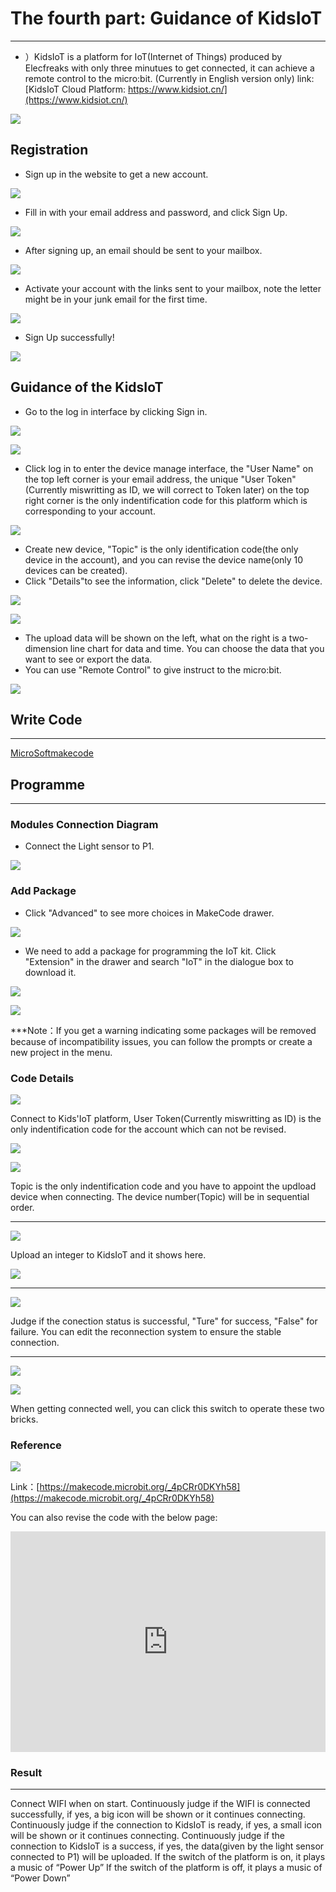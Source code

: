 #  The fourth part: Guidance of KidsIoT
---
- ）KidsIoT is a platform for IoT(Internet of Things) produced by Elecfreaks with only three minutues to get connected, it can achieve a remote control to the micro:bit. (Currently in English version only)
 link: [KidsIoT Cloud Platform: https://www.kidsiot.cn/](https://www.kidsiot.cn/)

![](./images/kidsiot_01.jpg)

## Registration

- Sign up in the website to get a new account. 

![](./images/kidsiot_02.jpg)

- Fill in with your email address and password, and click Sign Up. 

![](./images/kidsiot_03.jpg)

- After signing up, an email should be sent to your mailbox.

![](./images/kidsiot_04.jpg)

- Activate your account with the links sent to your mailbox, note the letter might be in your junk email for the first time. 

![](./images/kidsiot_05.jpg)

- Sign Up successfully!

![](./images/kidsiot_06.jpg)

## Guidance of the KidsIoT

- Go to the log in interface by clicking Sign in. 

![](./images/kidsiot_07.jpg)

![](./images/kidsiot_08.jpg)

- Click log in to enter the device manage interface, the "User Name" on the top left corner is your email address, the unique "User Token"(Currently miswritting as ID, we will correct to Token later) on the top right corner is the only indentification code for this platform which is corresponding to your account. 


![](./images/kidsiot_09.jpg)

- Create new device, "Topic" is the only identification code(the only device in the account), and you can revise the device name(only 10 devices can be created).
- Click "Details"to see the information, click "Delete" to delete the device. 


![](./images/kidsiot_10.jpg)

![](./images/kidsiot_11.jpg)

- The upload data will be shown on the left, what on the right is a two-dimension line chart for data and time. You can choose the data that you want to see or export the data. 
- You can use "Remote Control" to give instruct to the micro:bit. 

![](./images/kidsiot_12.jpg)

## Write Code
---

[MicroSoftmakecode](https://makecode.microbit.org/#)

## Programme
---
### Modules Connection Diagram
- Connect the Light sensor to P1. 

![](./images/case_ts_17.png)

### Add Package
- Click "Advanced" to see more choices in MakeCode drawer. 

![](./images/iot_bit_11.jpg)

- We need to add a package for programming the IoT kit. Click "Extension" in the drawer and search "IoT" in the dialogue box to download it. 

![](./images/iot_bit_12.jpg)


![](./images/kidsiot_13.jpg)

***Note：If you get a warning indicating some packages will be removed because of incompatibility issues, you can follow the prompts or create a new project in the menu.



### Code Details

![](./images/kidsiot_14.jpg)

Connect to Kids'IoT platform, User Token(Currently miswritting as ID) is the only indentification code for the account which can not be revised. 

![](./images/kidsiot_15.jpg)

![](./images/kidsiot_16.jpg)

Topic is the only indentification code and you have to appoint the updload device when connecting. The device number(Topic) will be in sequential order.

- - - - -

![](./images/kidsiot_17.jpg)

Upload an integer to KidsIoT and it shows here. 

![](./images/kidsiot_18.jpg)
- - - - -

![](./images/kidsiot_19.jpg)

Judge if the conection status is successful, "Ture" for success, "False" for failure. 
You can edit the reconnection system to ensure the stable connection.
- - - - -

![](./images/kidsiot_20.jpg)

![](./images/kidsiot_21.jpg)

When getting connected well, you can click this switch to operate these two bricks. 

### Reference

![](./images/kidsiot_22.png)

Link：[https://makecode.microbit.org/_4pCRr0DKYh58](https://makecode.microbit.org/_4pCRr0DKYh58)

You can also revise the code with the below page:

<div style="position:relative;height:0;padding-bottom:70%;overflow:hidden;"><iframe style="position:absolute;top:0;left:0;width:100%;height:100%;" src="https://makecode.microbit.org/#pub:_4pCRr0DKYh58" frameborder="0" sandbox="allow-popups allow-forms allow-scripts allow-same-origin"></iframe></div>  

### Result
---
Connect WIFI when on start. 
Continuously judge if the WIFI is connected successfully, if yes, a big icon will be shown or it continues connecting. 
Continuously judge if the connection to KidsIoT is ready, if yes, a small icon will be shown or it continues connecting.
Continuously judge if the connection to KidsIoT is a success, if yes, the data(given by the light sensor connected to P1) will be uploaded. 
If the switch of the platform is on, it plays a music of “Power Up”
If the switch of the platform is off, it plays a music of “Power Down”
